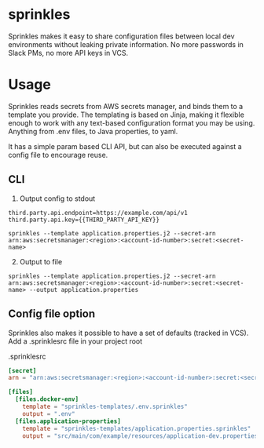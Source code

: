 # sprinkles

Sprinkles makes it easy to share configuration files between local dev
environments without leaking private information. No more passwords in Slack
PMs, no more API keys in VCS.

# Usage

Sprinkles reads secrets from AWS secrets manager, and binds them to a template
you provide. The templating is based on Jinja, making it flexible enough to
work with any text-based configuration format you may be using. Anything from
.env files, to Java properties, to yaml.

It has a simple param based CLI API, but can also be executed against a config
file to encourage reuse.

## CLI

1. Output config to stdout

```properties
third.party.api.endpoint=https://example.com/api/v1
third.party.api.key={{THIRD_PARTY_API_KEY}}
```

```
sprinkles --template application.properties.j2 --secret-arn arn:aws:secretsmanager:<region>:<account-id-number>:secret:<secret-name>
```

2. Output to file

```
sprinkles --template application.properties.j2 --secret-arn arn:aws:secretsmanager:<region>:<account-id-number>:secret:<secret-name> --output application.properties
```

## Config file option

Sprinkles also makes it possible to have a set of defaults (tracked in VCS).
Add a .sprinklesrc file in your project root


.sprinklesrc
```toml
[secret]
arn = "arn:aws:secretsmanager:<region>:<account-id-number>:secret:<secret-name>"

[files]
  [files.docker-env]
    template = "sprinkles-templates/.env.sprinkles"
    output = ".env"
  [files.application-properties]
    template = "sprinkles-templates/application.properties.sprinkles"
    output = "src/main/com/example/resources/application-dev.properties"
```
